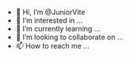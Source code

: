 - 👋 Hi, I’m @JuniorVite
- 👀 I’m interested in ...
- 🌱 I’m currently learning ...
- 💞️ I’m looking to collaborate on ...
- 📫 How to reach me ...

<!---
JuniorVite/JuniorVite is a ✨ special ✨ repository because its `README.md` (this file) appears on your GitHub profile.
You can click the Preview link to take a look at your changes.
--->
